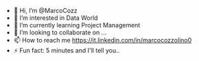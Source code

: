 - 👋 Hi, I’m @MarcoCozz
- 👀 I’m interested in Data World
- 🌱 I’m currently learning Project Management
- 💞️ I’m looking to collaborate on ...
- 📫 How to reach me https://it.linkedin.com/in/marcocozzolino0
- ⚡ Fun fact: 5 minutes and I'll tell you..

<!---
mc0quid/mc0quid is a ✨ special ✨ repository because its `README.md` (this file) appears on your GitHub profile.
You can click the Preview link to take a look at your changes.
--->
